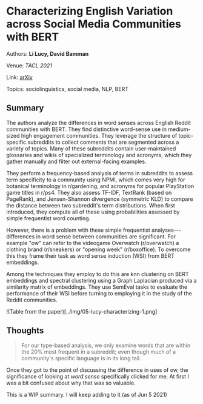 # Characterizing English Variation across Social Media Communities with BERT
Authors: **Li Lucy, David Bamman**

Venue: *TACL 2021*

Link: [arXiv](https://arxiv.org/abs/2102.06820)

Topics: sociolinguistics, social media, NLP, BERT

## Summary

The authors analyze the differences in word senses across English Reddit communities with BERT. They find distinctive word-sense use in medium-sized high engagement communities. They leverage the structure of topic-specific subreddits to collect comments that are segmented across a variety of topics. Many of these subreddits contain user-maintained glossaries and wikis of specialized terminology and acronyms, which they gather manually and filter out external-facing examples.

They perform a frequency-based analysis of terms in subreddits to assess term specificity to a community using NPMI, which comes very high for botanical terminology in r/gardening, and acronyms for popular PlayStation game titles in r/ps4. They also assess TF-IDF, TextRank (based on PageRank), and Jensen-Shannon divergence (symmetric KLD) to compare the distance between two subreddit's term distributions. When first introduced, they compute all of these using probabilities assessed by simple frequentist word counting.

However, there is a problem with these simple frequentist analyses---differences in word sense between communities are significant. For example "ow" can refer to the videogame Overwatch (r/overwatch) a clothing brand (r/sneakers) or "opening week" (r/boxoffice). To overcome this they frame their task as word sense induction (WSI) from BERT embeddings.

Among the techniques they employ to do this are knn clustering on BERT embeddings and spectral clustering using a Graph Laplacian produced via a similarity matrix of embeddings. They use SemEval tasks to evaluate the performance of their WSI before turning to employing it in the study of the Reddit communities.

!(Table from the paper)[../img/05-lucy-characterizing-1.png]



## Thoughts

> For our type-based analysis, we only examine words that are within the 20% most frequent in a subreddit; even though much of a community's specific language is in its long tail.

Once they got to the point of discussing the difference in uses of ow, the significance of looking at *word sense* specifically clicked for me. At first I was a bit confused about why that was so valuable.

This is a WIP summary. I will keep adding to it (as of Jun 5 2021)